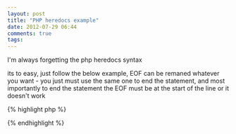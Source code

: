 ```yaml
---
layout: post
title: "PHP heredocs example"
date: 2012-07-29 06:44
comments: true
tags: 
---
```

I'm always forgetting the php heredocs syntax

its to easy, just follow the below example, EOF can be remaned whatever you want - you just must use the same one to end the statement, 
and most importantly to end the statement the EOF must be at the start of the line or it doesn't work

{% highlight php %}
<?php

    $count = 1 ; //

    $html =<<<EOF
    Using heredocs special characters all work - "',,'' are all fine, 
    php variables can be used as normal ie. $count

    For more complex stuff, arrays etc. surround the code with {}

    ie. {$_POST['user_name']}

    also always end the herdocs section with the same letters you
    started with - but MUST be at the start of the line

EOF;

?>
{% endhighlight %}
